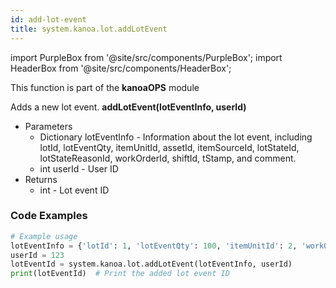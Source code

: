```yaml
---
id: add-lot-event
title: system.kanoa.lot.addLotEvent
---
```


import PurpleBox from '@site/src/components/PurpleBox';
import HeaderBox from '@site/src/components/HeaderBox';

<PurpleBox>This function is part of the <b>kanoaOPS</b> module</PurpleBox>

<HeaderBox header="Description">
  Adds a new lot event.
</HeaderBox>

<HeaderBox header="Syntax">
  <b>addLotEvent(lotEventInfo, userId)</b>
  <ul>
    <li>Parameters
      <ul>
        <li>Dictionary lotEventInfo - Information about the lot event, including lotId, lotEventQty, itemUnitId, assetId, itemSourceId, lotStateId, lotStateReasonId, workOrderId, shiftId, tStamp, and comment.</li>
        <li>int userId - User ID</li>
      </ul>
    </li>
    <li>Returns
      <ul>
        <li>int - Lot event ID</li>
      </ul>
    </li>
  </ul>
</HeaderBox>

### Code Examples

```python
# Example usage
lotEventInfo = {'lotId': 1, 'lotEventQty': 100, 'itemUnitId': 2, 'workOrderId': 56, 'assetId': 1, 'itemSourceId': 2, 'lotStateId': 7, 'lotStateReasonId': 78, 'shiftId': 4, 'tStamp': somedate, 'comment': None}
userId = 123
lotEventId = system.kanoa.lot.addLotEvent(lotEventInfo, userId)
print(lotEventId)  # Print the added lot event ID

